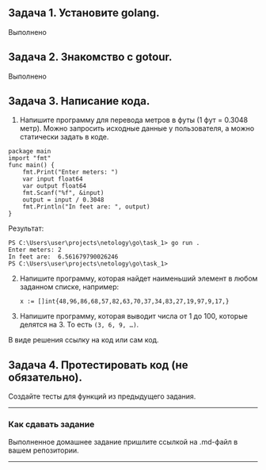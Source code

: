 ## Задача 1. Установите golang.
Выполнено 

## Задача 2. Знакомство с gotour.
Выполнено

## Задача 3. Написание кода. 
1. Напишите программу для перевода метров в футы (1 фут = 0.3048 метр). Можно запросить исходные данные 
у пользователя, а можно статически задать в коде.
```
package main
import "fmt"
func main() {
	fmt.Print("Enter meters: ")
	var input float64
	var output float64
	fmt.Scanf("%f", &input)
	output = input / 0.3048
	fmt.Println("In feet are: ", output)
}
``` 
Результат:
```
PS C:\Users\user\projects\netology\go\task_1> go run .
Enter meters: 2
In feet are:  6.561679790026246
PS C:\Users\user\projects\netology\go\task_1> 
```
2. Напишите программу, которая найдет наименьший элемент в любом заданном списке, например:
    ```
    x := []int{48,96,86,68,57,82,63,70,37,34,83,27,19,97,9,17,}
    ```
1. Напишите программу, которая выводит числа от 1 до 100, которые делятся на 3. То есть `(3, 6, 9, …)`.

В виде решения ссылку на код или сам код. 

## Задача 4. Протестировать код (не обязательно).

Создайте тесты для функций из предыдущего задания. 

---

### Как cдавать задание

Выполненное домашнее задание пришлите ссылкой на .md-файл в вашем репозитории.

---


